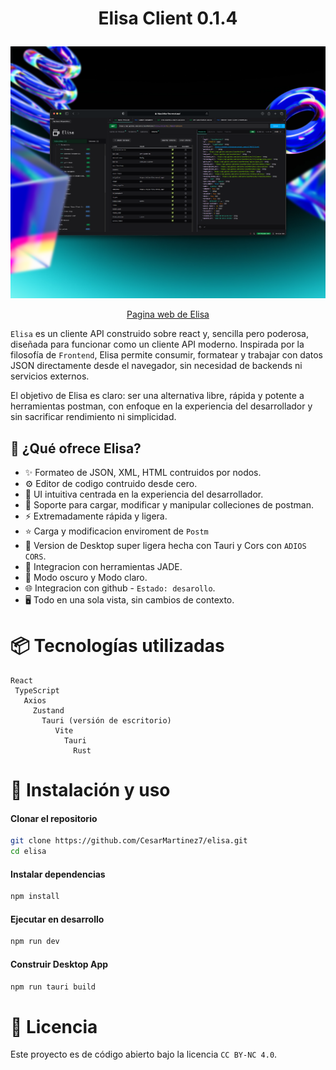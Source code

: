 # <p align="center">Elisa Client 0.1.4 </p>
![./src/assets/images/elisa-client-0.0.3.png](./0.1.4.png)
<p align="center"><a href="https://elisaland.vercel.app/" >Pagina web de Elisa</a> </p>

`Elisa` es un cliente API construido sobre react y, sencilla pero poderosa, diseñada para funcionar como un cliente API moderno. Inspirada por la filosofía de `Frontend`, Elisa permite consumir, formatear y trabajar con datos JSON directamente desde el navegador, sin necesidad de backends ni servicios externos.

El objetivo de Elisa es claro: ser una alternativa libre, rápida y potente a herramientas postman, con enfoque en la experiencia del desarrollador y sin sacrificar rendimiento ni simplicidad.


## 🚀 ¿Qué ofrece Elisa?

- ✨ Formateo de JSON, XML, HTML contruidos por nodos.
- ⚙️ Editor de codigo contruido desde cero.
- 🧠 UI intuitiva centrada en la experiencia del desarrollador.
- 📂 Soporte para cargar, modificar y manipular colleciones de postman.
- ⚡ Extremadamente rápida y ligera.
- ⭐ Carga y modificacion enviroment de `Postm`
- 🦀 Version de Desktop super ligera hecha con Tauri y Cors con `ADIOS CORS`.
- 🔁 Integracion con herramientas JADE.
- 📁 Modo oscuro y Modo claro.
- 🌐 Integracion con github - `Estado: desarollo`.
- 🖥️ Todo en una sola vista, sin cambios de contexto.


# 📦 Tecnologías utilizadas

```
React
 TypeScript
   Axios
     Zustand
       Tauri (versión de escritorio)
          Vite
            Tauri
              Rust
```

# 🧪 Instalación y uso
#### Clonar el repositorio

```bash
git clone https://github.com/CesarMartinez7/elisa.git
cd elisa
```

#### Instalar dependencias
```bash
npm install
```

#### Ejecutar en desarrollo

```bash
npm run dev
```

#### Construir Desktop App

```bash
npm run tauri build
```


# 📄 Licencia

Este proyecto es de código abierto bajo la licencia `CC BY-NC 4.0`.
